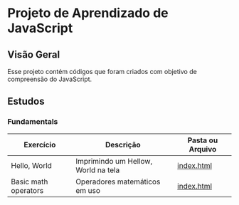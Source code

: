 # Projeto de Aprendizado de JavaScript


## Visão Geral

Esse projeto contém códigos que foram criados com objetivo de compreensão do JavaScript.


## Estudos
### Fundamentals

| Exercício         | Descrição                     | Pasta ou Arquivo                      |
|-------------------|-------------------------------|---------------------------------------|
| Hello, World      | Imprimindo um Hellow, World na tela    | [index.html](learn-fundamentals/hello-world/index.html) |
| Basic math operators | Operadores matemáticos em uso       | [index.html](learn-fundamentals/basic-operators(math)/index.html) |